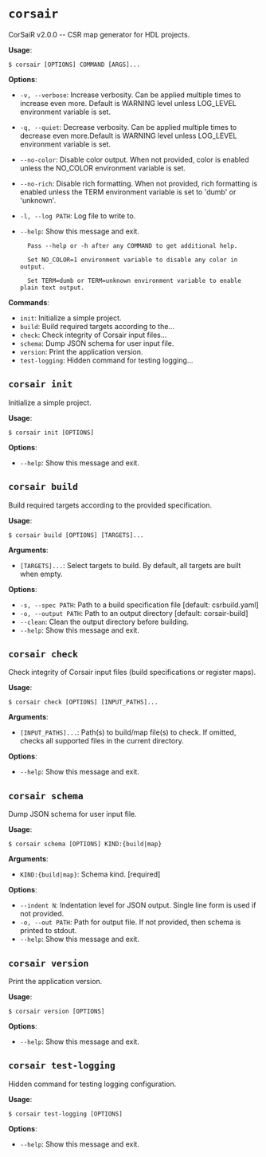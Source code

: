# `corsair`

CorSaiR v2.0.0 -- CSR map generator for HDL projects.

**Usage**:

```console
$ corsair [OPTIONS] COMMAND [ARGS]...
```

**Options**:

* `-v, --verbose`: Increase verbosity. Can be applied multiple times to increase even more. Default is WARNING level unless LOG_LEVEL environment variable is set.
* `-q, --quiet`: Decrease verbosity. Can be applied multiple times to decrease even more.Default is WARNING level unless LOG_LEVEL environment variable is set.
* `--no-color`: Disable color output. When not provided, color is enabled unless the NO_COLOR environment variable is set.
* `--no-rich`: Disable rich formatting. When not provided, rich formatting is enabled unless the TERM environment variable is set to &#x27;dumb&#x27; or &#x27;unknown&#x27;.
* `-l, --log PATH`: Log file to write to.
* `--help`: Show this message and exit.


        Pass --help or -h after any COMMAND to get additional help.

        Set NO_COLOR=1 environment variable to disable any color in output.

        Set TERM=dumb or TERM=unknown environment variable to enable plain text output.

**Commands**:

* `init`: Initialize a simple project.
* `build`: Build required targets according to the...
* `check`: Check integrity of Corsair input files...
* `schema`: Dump JSON schema for user input file.
* `version`: Print the application version.
* `test-logging`: Hidden command for testing logging...

## `corsair init`

Initialize a simple project.

**Usage**:

```console
$ corsair init [OPTIONS]
```

**Options**:

* `--help`: Show this message and exit.

## `corsair build`

Build required targets according to the provided specification.

**Usage**:

```console
$ corsair build [OPTIONS] [TARGETS]...
```

**Arguments**:

* `[TARGETS]...`: Select targets to build. By default, all targets are built when empty.

**Options**:

* `-s, --spec PATH`: Path to a build specification file  [default: csrbuild.yaml]
* `-o, --output PATH`: Path to an output directory  [default: corsair-build]
* `--clean`: Clean the output directory before building.
* `--help`: Show this message and exit.

## `corsair check`

Check integrity of Corsair input files (build specifications or register maps).

**Usage**:

```console
$ corsair check [OPTIONS] [INPUT_PATHS]...
```

**Arguments**:

* `[INPUT_PATHS]...`: Path(s) to build/map file(s) to check. If omitted, checks all supported files in the current directory.

**Options**:

* `--help`: Show this message and exit.

## `corsair schema`

Dump JSON schema for user input file.

**Usage**:

```console
$ corsair schema [OPTIONS] KIND:{build|map}
```

**Arguments**:

* `KIND:{build|map}`: Schema kind.  [required]

**Options**:

* `--indent N`: Indentation level for JSON output. Single line form is used if not provided.
* `-o, --out PATH`: Path for output file. If not provided, then schema is printed to stdout.
* `--help`: Show this message and exit.

## `corsair version`

Print the application version.

**Usage**:

```console
$ corsair version [OPTIONS]
```

**Options**:

* `--help`: Show this message and exit.

## `corsair test-logging`

Hidden command for testing logging configuration.

**Usage**:

```console
$ corsair test-logging [OPTIONS]
```

**Options**:

* `--help`: Show this message and exit.
